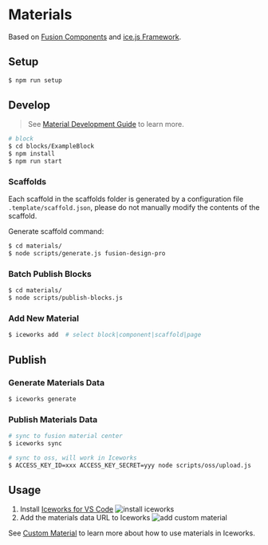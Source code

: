 # Materials

Based on [Fusion Components](https://github.com/alibaba-fusion/next) and [ice.js Framework](https://github.com/alibaba/ice). 

## Setup

```bash
$ npm run setup
```

## Develop

> See [Material Development Guide](https://ice.work/docs/materials/about) to learn more.

```bash
# block
$ cd blocks/ExampleBlock
$ npm install
$ npm run start
```

### Scaffolds

Each scaffold in the scaffolds folder is generated by a configuration file `.template/scaffold.json`, please do not manually modify the contents of the scaffold.

Generate scaffold command:

```bash
$ cd materials/
$ node scripts/generate.js fusion-design-pro
```

### Batch Publish Blocks

```bash
$ cd materials/
$ node scripts/publish-blocks.js
```

### Add New Material

```bash
$ iceworks add  # select block|component|scaffold|page
```

## Publish

### Generate Materials Data

```bash
$ iceworks generate
```

### Publish Materials Data

```bash
# sync to fusion material center
$ iceworks sync

# sync to oss, will work in Iceworks
$ ACCESS_KEY_ID=xxx ACCESS_KEY_SECRET=yyy node scripts/oss/upload.js
```

## Usage

1. Install [Iceworks for VS Code](https://marketplace.visualstudio.com/items?itemName=iceworks-team.iceworks)
  ![install iceworks](https://img.alicdn.com/tfs/TB1EdEDfODsXe8jSZR0XXXK6FXa-1446-906.gif)
2. Add the materials data URL to Iceworks
  ![add custom material](https://img.alicdn.com/tfs/TB1g9iMjTM11u4jSZPxXXahcXXa-1446-906.gif)

See [Custom Material](https://ice.work/docs/iceworks/guide/material) to learn more about how to use materials in Iceworks.